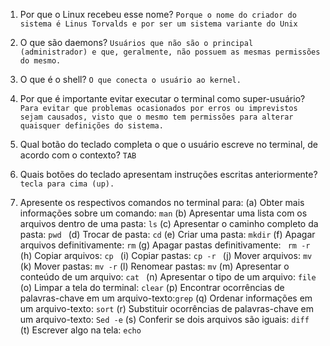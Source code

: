 1. Por que o Linux recebeu esse nome?
`Porque o nome do criador do sistema é Linus Torvalds e por ser um sistema variante do Unix`
 
2. O que são daemons? 
`Usuários que não são o principal (administrador) e que, geralmente, não possuem as mesmas permissões do mesmo.`

3. O que é o shell? 
`O que conecta o usuário ao kernel.`

4. Por que é importante evitar executar o terminal como super-usuário?
`Para evitar que problemas ocasionados por erros ou imprevistos sejam causados, visto que o mesmo tem permissões para alterar quaisquer definições do sistema.`

5. Qual botão do teclado completa o que o usuário escreve no terminal, de acordo com o contexto?
`TAB`

6. Quais botões do teclado apresentam instruções escritas anteriormente?
`tecla para cima (up).`

7. Apresente os respectivos comandos no terminal para: 
(a) Obter mais informações sobre um comando: `man`
(b) Apresentar uma lista com os arquivos dentro de uma pasta: `ls`
(c) Apresentar o caminho completo da pasta: `pwd `
(d) Trocar de pasta: `cd`
(e) Criar uma pasta: `mkdir`
(f) Apagar arquivos definitivamente: `rm`
(g) Apagar pastas definitivamente: ` rm -r`
(h) Copiar arquivos: `cp `
(i) Copiar pastas: `cp -r `
(j) Mover arquivos: `mv`
(k) Mover pastas: `mv -r`
(l) Renomear pastas: `mv`
(m) Apresentar o conteúdo de um arquivo: `cat `
(n) Apresentar o tipo de um arquivo: `file ` 
(o) Limpar a tela do terminal: `clear`
(p) Encontrar ocorrências de palavras-chave em um arquivo-texto:` grep `
(q) Ordenar informações em um arquivo-texto: `sort`
(r) Substituir ocorrências de palavras-chave em um arquivo-texto: `Sed -e`
(s) Conferir se dois arquivos são iguais: `diff `
(t) Escrever algo na tela: `echo`
